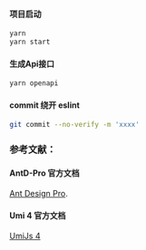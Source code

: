 #### 项目启动

```bash
yarn
yarn start
```

#### 生成Api接口

```bash
yarn openapi
```

#### commit 绕开 eslint

```bash
git commit --no-verify -m 'xxxx'
```

### 参考文献：

#### AntD-Pro 官方文档

[Ant Design Pro](https://pro.ant.design). 

#### Umi 4 官方文档
[UmiJs 4](https://umijs.org/docs/tutorials/getting-started)




